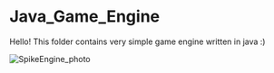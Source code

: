 # Java_Game_Engine
Hello!
This folder contains very simple game engine written in java :)

![SpikeEngine_photo](https://user-images.githubusercontent.com/72278818/115554126-6e17e100-a2ae-11eb-92ca-91d60455dc01.png)

